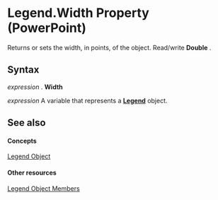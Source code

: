 
# Legend.Width Property (PowerPoint)

Returns or sets the width, in points, of the object. Read/write  **Double** .


## Syntax

 _expression_ . **Width**

 _expression_ A variable that represents a **[Legend](7be25694-8694-049a-c31f-533fe6fd0562.md)** object.


## See also


#### Concepts


[Legend Object](7be25694-8694-049a-c31f-533fe6fd0562.md)
#### Other resources


[Legend Object Members](138eddc7-3b48-bc0a-163b-3e6f7560ed97.md)
